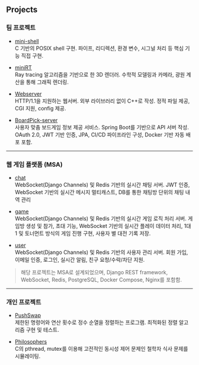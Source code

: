 ## Projects

### 팀 프로젝트

- [mini-shell](https://github.com/AhnJoonSung/mini-shell)  
  C 기반의 POSIX shell 구현. 파이프, 리디렉션, 환경 변수, 시그널 처리 등 핵심 기능 직접 구현.

- [miniRT](https://github.com/seongmik-s-team/miniRT)  
  Ray tracing 알고리즘을 기반으로 한 3D 렌더러. 수학적 모델링과 카메라, 광원 계산을 통해 그래픽 렌더링.

- [Webserver](https://github.com/SPARTA42CLUB/Webserver)  
  HTTP/1.1을 지원하는 웹서버. 외부 라이브러리 없이 C++로 작성. 정적 파일 제공, CGI 지원, config 제공.

- [BoardPick-server](https://github.com/BoardPick/BoardPick-server)  
  사용자 맞춤 보드게임 정보 제공 서비스. Spring Boot를 기반으로 API 서버 작성. OAuth 2.0, JWT 기반 인증, JPA, CI/CD 파이프라인 구성, Docker 기반 자동 배포 포함.

---

### 웹 게임 플랫폼 (MSA)

- [chat](https://github.com/supershy42/chat)  
  WebSocket(Django Channels) 및 Redis 기반의 실시간 채팅 서버. JWT 인증, WebSocket 기반의 실시간 메시지 멀티캐스트, DB를 통한 채팅방 단위의 채팅 내역 관리

- [game](https://github.com/supershy42/game)  
  WebSocket(Django Channels) 및 Redis 기반의 실시간 게임 로직 처리 서버. 게임방 생성 및 참가, 초대 기능, WebSocket 기반의 실시간 플레이 데이터 처리, 1대1 및 토너먼트 방식의 게임 진행 구현, 사용자 별 대전 기록 저장.

- [user](https://github.com/supershy42/user)  
  WebSocket(Django Channels) 및 Redis 기반의 사용자 관리 서버. 회원 가입, 이메일 인증, 로그인, 실시간 알림, 친구 요청/수락/차단 지원.

> 해당 프로젝트는 MSA로 설계되었으며, Django REST framework, WebSocket, Redis, PostgreSQL, Docker Compose, Nginx를 포함함.

---

### 개인 프로젝트

- [PushSwap](https://github.com/AhnJoonSung/PushSwap)  
  제한된 명령어와 연산 횟수로 정수 순열을 정렬하는 프로그램. 최적화된 정렬 알고리즘 구현 및 테스트.

- [Philosophers](https://github.com/AhnJoonSung/philosophers)  
  C의 pthread, mutex를 이용해 고전적인 동시성 제어 문제인 철학자 식사 문제를 시뮬레이팅.

<!--
**AhnJoonSung/AhnJoonSung** is a ✨ _special_ ✨ repository because its `README.md` (this file) appears on your GitHub profile.

Here are some ideas to get you started:

- 🔭 I’m currently working on ...
- 🌱 I’m currently learning ...
- 👯 I’m looking to collaborate on ...
- 🤔 I’m looking for help with ...
- 💬 Ask me about ...
- 📫 How to reach me: ...
- 😄 Pronouns: ...
- ⚡ Fun fact: ...
-->

